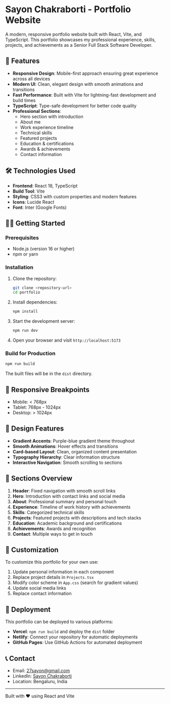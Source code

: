 # Sayon Chakraborti - Portfolio Website

A modern, responsive portfolio website built with React, Vite, and TypeScript. This portfolio showcases my professional experience, skills, projects, and achievements as a Senior Full Stack Software Developer.

## 🚀 Features

- **Responsive Design**: Mobile-first approach ensuring great experience across all devices
- **Modern UI**: Clean, elegant design with smooth animations and transitions
- **Fast Performance**: Built with Vite for lightning-fast development and build times
- **TypeScript**: Type-safe development for better code quality
- **Professional Sections**:
  - Hero section with introduction
  - About me
  - Work experience timeline
  - Technical skills
  - Featured projects
  - Education & certifications
  - Awards & achievements
  - Contact information

## 🛠️ Technologies Used

- **Frontend**: React 18, TypeScript
- **Build Tool**: Vite
- **Styling**: CSS3 with custom properties and modern features
- **Icons**: Lucide React
- **Font**: Inter (Google Fonts)

## 🏃‍♂️ Getting Started

### Prerequisites

- Node.js (version 16 or higher)
- npm or yarn

### Installation

1. Clone the repository:

   ```bash
   git clone <repository-url>
   cd portfolio
   ```

2. Install dependencies:

   ```bash
   npm install
   ```

3. Start the development server:

   ```bash
   npm run dev
   ```

4. Open your browser and visit `http://localhost:5173`

### Build for Production

```bash
npm run build
```

The built files will be in the `dist` directory.

## 📱 Responsive Breakpoints

- Mobile: < 768px
- Tablet: 768px - 1024px
- Desktop: > 1024px

## 🎨 Design Features

- **Gradient Accents**: Purple-blue gradient theme throughout
- **Smooth Animations**: Hover effects and transitions
- **Card-based Layout**: Clean, organized content presentation
- **Typography Hierarchy**: Clear information structure
- **Interactive Navigation**: Smooth scrolling to sections

## 📄 Sections Overview

1. **Header**: Fixed navigation with smooth scroll links
2. **Hero**: Introduction with contact links and social media
3. **About**: Professional summary and personal touch
4. **Experience**: Timeline of work history with achievements
5. **Skills**: Categorized technical skills
6. **Projects**: Featured projects with descriptions and tech stacks
7. **Education**: Academic background and certifications
8. **Achievements**: Awards and recognition
9. **Contact**: Multiple ways to get in touch

## 🔧 Customization

To customize this portfolio for your own use:

1. Update personal information in each component
2. Replace project details in `Projects.tsx`
3. Modify color scheme in `App.css` (search for gradient values)
4. Update social media links
5. Replace contact information

## 🚀 Deployment

This portfolio can be deployed to various platforms:

- **Vercel**: `npm run build` and deploy the `dist` folder
- **Netlify**: Connect your repository for automatic deployments
- **GitHub Pages**: Use GitHub Actions for automated deployment

## 📞 Contact

- Email: 27sayon@gmail.com
- LinkedIn: [Sayon Chakraborti](https://linkedin.com/in/sayon-chakraborti-916777166)
- Location: Bengaluru, India

---

Built with ❤️ using React and Vite
